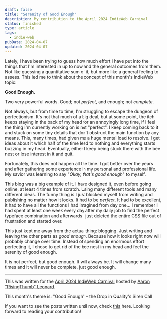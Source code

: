 ```yaml
---
draft: false
title: "Serenity of Good Enough"
description: My contribution to the April 2024 IndieWeb Carnival
status: finished
type: article
tags:
  - indie-web
pubDate: 2024-04-07
updated: 2024-04-07
---
```


Lately, I have been trying to guess how much effort I have put into the things that I'm interested in up to now and the general outcomes from them. Not like guessing a quantitative sum of it, but more like a general feeling to assess. This led me to think about the concept of this month's IndieWeb topic:

**Good Enough.**

Two very powerful words. Good; not _perfect_, and enough; not _complete_.

Not always, but from time to time, I'm struggling to escape the dungeon of perfectionism. It's not that much of a big deal, but at some point, the itch keeps staying in the back of my head for an annoyingly long time, if I feel the thing I'm currently working on is not "perfect". I keep coming back to it and stuck on some tiny details that don't obstruct the main function by any means. This, many times, had given me a huge mental load to resolve. I get ideas about it which half of the time lead to nothing and everything starts buzzing in my head. Eventually, either I keep being stuck there with the bee nest or lose interest in it and quit.

Fortunately, this does not happen all the time. I got better over the years and after gathering some experience in my personal and professional life. My savior was learning to say "_Okay, that's good enough_" to myself.

This blog was a big example of it. I have designed it, even before going online, at least 4 times from scratch. Using many different tools and many different ideas. The funny thing is I just blocked myself from writing and publishing no matter how it looks. It had to be _perfect_. It had to be excellent, it had to have all the functions I had imagined from day one... I remember I had spent at least one week every day after my daily job to find the perfect typeface combination and afterwards I just deleted the entire CSS file out of frustration and started over.

This just kept me away from the actual thing: blogging. Just writing and leaving the other parts as _good enough_. Because how it looks right now will probably change over time. Instead of spending an enormous effort perfecting it, I chose to get rid of the bee nest in my head and feel the serenity of good enough.

It is not perfect, but good enough. It will always be. It will change many times and it will never be complete, just good enough.

<hr>

This was written for the [April 2024 IndieWeb Carnival](https://risingthumb.xyz/Writing/Blog/IndieWeb_Carnival_of_April) hosted by [Aaron "RisingThumb" Leonard](https://risingthumb.xyz).

This month's theme is: "Good Enough" – the Drop in Quality's Siren Call

If you want to see the posts written until now, check [this](https://risingthumb.xyz/Writing/Blog/IndieWeb_Carnival_of_April_Roundup) here. Looking forward to reading your contribution!

